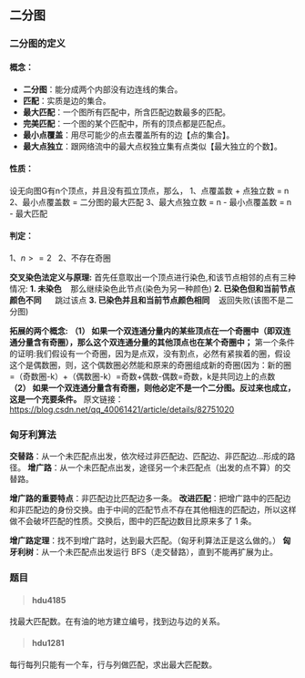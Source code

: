## 二分图
### 二分图的定义
#### **概念**：
- **二分图**：能分成两个内部没有边连线的集合。
- **匹配**：实质是边的集合。
- **最大匹配**：一个图所有匹配中，所含匹配边数最多的匹配。
- **完美匹配**：一个图的某个匹配中，所有的顶点都是匹配点。
- **最小点覆盖**：用尽可能少的点去覆盖所有的边【点的集合】。
- **最大点独立**：跟网络流中的最大点权独立集有点类似【最大独立的个数】。

#### **性质**：
设无向图G有n个顶点，并且没有孤立顶点，那么，
1、点覆盖数 + 点独立数 = n
2、最小点覆盖数 = 二分图的最大匹配
3、最大点独立数 = n - 最小点覆盖数 = n - 最大匹配

#### **判定**：
1、$n>= 2$   
2、不存在奇圈

**交叉染色法定义与原理:**
首先任意取出一个顶点进行染色,和该节点相邻的点有三种情况:
**1. 未染色**    
那么继续染色此节点(染色为另一种颜色)
**2. 已染色但和当前节点颜色不同**      
跳过该点
**3. 已染色并且和当前节点颜色相同**   
返回失败(该图不是二分图)

**拓展的两个概念:**
**（1） 如果一个双连通分量内的某些顶点在一个奇圈中（即双连通分量含有奇圈），那么这个双连通分量的其他顶点也在某个奇圈中；**
第一个条件的证明:我们假设有一个奇圈，因为是点双，没有割点，必然有紧挨着的圈，假设这个是偶数圈，则，这个偶数圈必然能和原来的奇圈组成新的奇圈(因为：新的圈=（奇数圈-k）+（偶数圈-k）=奇数+偶数-偶数=奇数，k是共同边上的点数
**（2） 如果一个双连通分量含有奇圈，则他必定不是一个二分图。反过来也成立，这是一个充要条件。**
原文链接：https://blog.csdn.net/qq_40061421/article/details/82751020
### 匈牙利算法
**交替路**：从一个未匹配点出发，依次经过非匹配边、匹配边、非匹配边…形成的路径。
**增广路**：从一个未匹配点出发，途径另一个未匹配点（出发的点不算）的交替路。

**增广路的重要特点**：非匹配边比匹配边多一条。
**改进匹配**：把增广路中的匹配边和非匹配边的身份交换。由于中间的匹配节点不存在其他相连的匹配边，所以这样做不会破坏匹配的性质。交换后，图中的匹配边数目比原来多了 1 条。

**增广路定理**：找不到增广路时，达到最大匹配。（匈牙利算法正是这么做的。）
**匈牙利树**：从一个未匹配点出发运行 BFS（走交替路），直到不能再扩展为止。


### 题目
>#### hdu4185
找最大匹配数。在有油的地方建立编号，找到边与边的关系。

>#### hdu1281
每行每列只能有一个车，行与列做匹配，求出最大匹配数。
